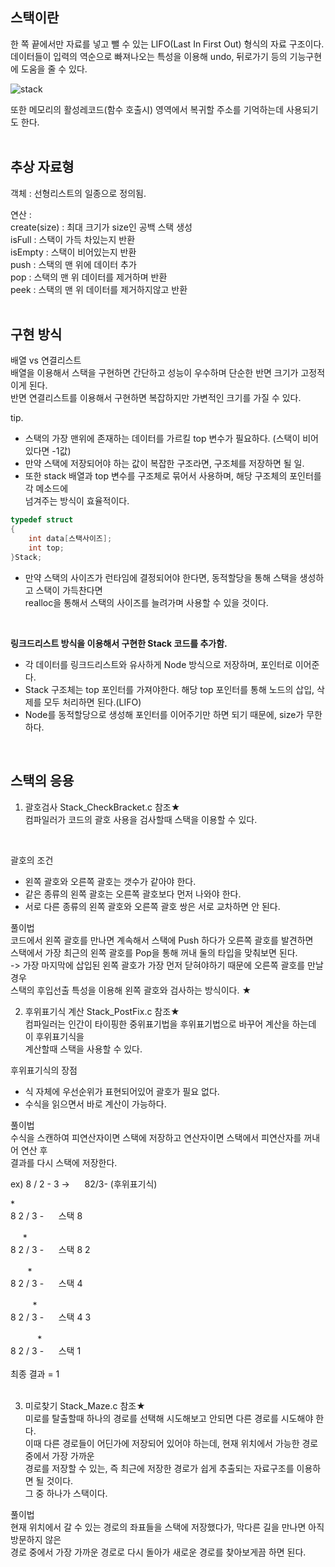 ## 스택이란<br>
한 쪽 끝에서만 자료를 넣고 뺄 수 있는 LIFO(Last In First Out) 형식의 자료 구조이다.<br>
데이터들이 입력의 역순으로 빠져나오는 특성을 이용해 undo, 뒤로가기 등의 기능구현에 도움을 줄 수 있다.<br>

![stack](https://user-images.githubusercontent.com/43705434/108394198-ce12ec80-7257-11eb-9858-fb07bf454a58.png)

또한 메모리의 활성레코드(함수 호출시) 영역에서 복귀할 주소를 기억하는데 사용되기도 한다.<br>
<br>

## 추상 자료형<br>
객체 : 선형리스트의 일종으로 정의됨.

연산 :<br>
create(size) : 최대 크기가 size인 공백 스택 생성<br>
isFull : 스택이 가득 차있는지 반환<br>
isEmpty : 스택이 비어있는지 반환<br>
push : 스택의 맨 위에 데이터 추가<br>
pop : 스택의 맨 위 데이터를 제거하며 반환<br>
peek : 스택의 맨 위 데이터를 제거하지않고 반환<br>
<br>

## 구현 방식<br>
배열 vs 연결리스트<br>
배열을 이용해서 스택을 구현하면 간단하고 성능이 우수하며 단순한 반면 크기가 고정적이게 된다.<br>
반면 연결리스트를 이용해서 구현하면 복잡하지만 가변적인 크기를 가질 수 있다.<br>

tip.
* 스택의 가장 맨위에 존재하는 데이터를 가르킬 top 변수가 필요하다. (스택이 비어있다면 -1값)<br>
* 만약 스택에 저장되어야 하는 값이 복잡한 구조라면, 구조체를 저장하면 될 일.<br>
* 또한 stack 배열과 top 변수를 구조체로 묶어서 사용하며, 해당 구조체의 포인터를 각 메소드에<br>
넘겨주는 방식이 효율적이다.<br>

```c
typedef struct
{
	int data[스택사이즈];
	int top;
}Stack;
```

* 만약 스택의 사이즈가 런타임에 결정되어야 한다면, 동적할당을 통해 스택을 생성하고 스택이 가득찬다면<br>
realloc을 통해서 스택의 사이즈를 늘려가며 사용할 수 있을 것이다.<br>
<br>

**링크드리스트 방식을 이용해서 구현한 Stack 코드를 추가함.**<br>
* 각 데이터를 링크드리스트와 유사하게 Node 방식으로 저장하며, 포인터로 이어준다.<br>
* Stack 구조체는 top 포인터를 가져야한다. 해당 top 포인터를 통해 노드의 삽입, 삭제를 모두 처리하면 된다.(LIFO)<br>
* Node를 동적할당으로 생성해 포인터를 이어주기만 하면 되기 때문에, size가 무한하다.<br>
<br>

## 스택의 응용 <br>

1. 괄호검사	Stack_CheckBracket.c 참조★<br>
컴파일러가 코드의 괄호 사용을 검사할때 스택을 이용할 수 있다.<br>
<br>

괄호의 조건
* 왼쪽 괄호와 오른쪽 괄호는 갯수가 같아야 한다.
* 같은 종류의 왼쪽 괄호는 오른쪽 괄호보다 먼저 나와야 한다.
* 서로 다른 종류의 왼쪽 괄호와 오른쪽 괄호 쌍은 서로 교차하면 안 된다.

풀이법<br>
코드에서 왼쪽 괄호를 만나면 계속해서 스택에 Push 하다가 오른쪽 괄호를 발견하면<br>
스택에서 가장 최근의 왼쪽 괄호를 Pop을 통해 꺼내 둘의 타입을 맞춰보면 된다.<br>
-> 가장 마지막에 삽입된 왼쪽 괄호가 가장 먼저 닫혀야하기 때문에 오른쪽 괄호를 만날 경우<br>
스택의 후입선출 특성을 이용해 왼쪽 괄호와 검사하는 방식이다. ★<br>

2. 후위표기식 계산		Stack_PostFix.c 참조★<br>
컴파일러는 인간이 타이핑한 중위표기법을 후위표기법으로 바꾸어 계산을 하는데 이 후위표기식을<br>
계산할때 스택을 사용할 수 있다.<br>

후위표기식의 장점
* 식 자체에 우선순위가 표현되어있어 괄호가 필요 없다.
* 수식을 읽으면서 바로 계산이 가능하다.

풀이법<br>
수식을 스캔하여 피연산자이면 스택에 저장하고 연산자이면 스택에서 피연산자를 꺼내어 연산 후<br>
결과를 다시 스택에 저장한다.<br>

ex)  8 / 2 - 3 	-> &nbsp;&nbsp;&nbsp;&nbsp;	82/3-  (후위표기식)<br>

*<br>
8 2 / 3 - &nbsp;&nbsp;&nbsp;&nbsp;		스택 8<br>
<br>
&nbsp;&nbsp;&nbsp;&nbsp; *<br>
8 2 / 3 - &nbsp;&nbsp;&nbsp;&nbsp;		스택 8 2<br>
<br>
&nbsp;&nbsp;&nbsp;&nbsp;&nbsp;&nbsp; *<br>
8 2 / 3 - &nbsp;&nbsp;&nbsp;&nbsp;		스택 4<br>
<br>
&nbsp;&nbsp;&nbsp;&nbsp;&nbsp;&nbsp;&nbsp;&nbsp; *<br>
8 2 / 3 - &nbsp;&nbsp;&nbsp;&nbsp;		스택 4 3<br>
<br>
&nbsp;&nbsp;&nbsp;&nbsp;&nbsp;&nbsp;&nbsp;&nbsp;&nbsp;&nbsp; *<br>
8 2 / 3 - &nbsp;&nbsp;&nbsp;&nbsp;		스택 1<br>
<br>
최종 결과  = 1<br>
<br>

3. 미로찾기	Stack_Maze.c 참조★<br>
미로를 탈출할때 하나의 경로를 선택해 시도해보고 안되면 다른 경로를 시도해야 한다.<br>
이때 다른 경로들이 어딘가에 저장되어 있어야 하는데, 현재 위치에서 가능한 경로 중에서 가장 가까운<br>
경로를 저장할 수 있는, 즉 최근에 저장한 경로가 쉽게 추출되는 자료구조를 이용하면 될 것이다.<br>
그 중 하나가 스택이다.<br>

풀이법<br>
현재 위치에서 갈 수 있는 경로의 좌표들을 스택에 저장했다가, 막다른 길을 만나면 아직 방문하지 않은<br>
경로 중에서 가장 가까운 경로로 다시 돌아가 새로운 경로를 찾아보게끔 하면 된다.<br>

